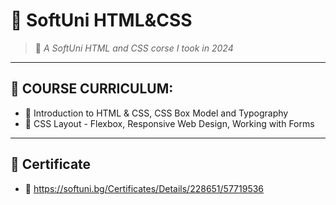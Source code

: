 # 💓 SoftUni HTML&CSS

> 💌 *A SoftUni HTML and CSS corse I took in 2024*

---

## 🌷 COURSE CURRICULUM:

- 📒 Introduction to HTML & CSS, CSS Box Model and Typography 
- 💼 CSS Layout - Flexbox, Responsive Web Design, Working with Forms  

---

## 🍰 Certificate 

- 🧸  https://softuni.bg/Certificates/Details/228651/57719536
